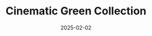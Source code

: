 ---
slug: "cinematic-green-collection"
date: "2025-02-02"
title: "Cinematic Green Collection"
featuredImage: ../images/cinematic-green-cover.jpg
---
